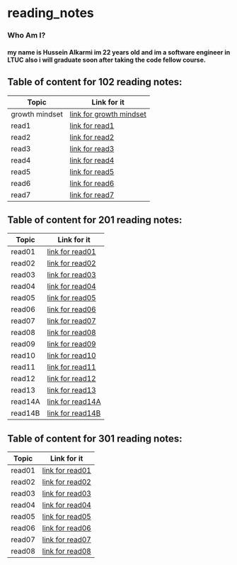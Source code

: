 # reading_notes

### Who Am I?
#### my name is Hussein Alkarmi im 22 years old and im a software engineer in LTUC also i will graduate soon after taking the code fellow course.

## Table of content for 102 reading notes:

 |Topic | Link for it|
 |------------ | -------------|
 |growth mindset | [link for growth mindset](https://husseinalkarmi.github.io/reading_notes/102Reading-notes/growthmindset)|
 |read1 | [link for read1](https://husseinalkarmi.github.io/reading_notes/102Reading-notes/read1)|
 |read2 | [link for read2](https://husseinalkarmi.github.io/reading_notes/102Reading-notes/read2)|
 |read3 | [link for read3](https://husseinalkarmi.github.io/reading_notes/102Reading-notes/read3)|
 |read4 | [link for read4](https://husseinalkarmi.github.io/reading_notes/102Reading-notes/read4)|
 |read5 | [link for read5](https://husseinalkarmi.github.io/reading_notes/102Reading-notes/read5)|
 |read6 | [link for read6](https://husseinalkarmi.github.io/reading_notes/102Reading-notes/read6)|
 |read7 | [link for read7](https://husseinalkarmi.github.io/reading_notes/102Reading-notes/read7)|
 

## Table of content for 201 reading notes:

 |Topic | Link for it|
 |------------ | -------------|
 |read01 | [link for read01](https://husseinalkarmi.github.io/reading_notes/201Reding-notes/read01)|
 |read02 | [link for read02](https://husseinalkarmi.github.io/reading_notes/201Reding-notes/read02)|
 |read03 | [link for read03](https://husseinalkarmi.github.io/reading_notes/201Reding-notes/read03)|
 |read04 | [link for read04](https://husseinalkarmi.github.io/reading_notes/201Reding-notes/read04)|
 |read05 | [link for read05](https://husseinalkarmi.github.io/reading_notes/201Reding-notes/read05)|
 |read06 | [link for read06](https://husseinalkarmi.github.io/reading_notes/201Reding-notes/read06)|
 |read07 | [link for read07](https://husseinalkarmi.github.io/reading_notes/201Reding-notes/read07)|
 |read08 | [link for read08](https://husseinalkarmi.github.io/reading_notes/201Reding-notes/read08)|
 |read09 | [link for read09](https://husseinalkarmi.github.io/reading_notes/201Reding-notes/read09)|
 |read10 | [link for read10](https://husseinalkarmi.github.io/reading_notes/201Reding-notes/read10)|
 |read11 | [link for read11](https://husseinalkarmi.github.io/reading_notes/201Reding-notes/read11)|
 |read12 | [link for read12](https://husseinalkarmi.github.io/reading_notes/201Reding-notes/read12)|
 |read13 | [link for read13](https://husseinalkarmi.github.io/reading_notes/201Reding-notes/read13)|
|read14A | [link for read14A](https://husseinalkarmi.github.io/reading_notes/201Reding-notes/read14A)|
|read14B | [link for read14B](https://husseinalkarmi.github.io/reading_notes/201Reding-notes/read14B)|


## Table of content for 301 reading notes:

 |Topic | Link for it|
 |------------ | -------------|
 |read01 | [link for read01](https://husseinalkarmi.github.io/reading_notes/301Reading-notes/read01)|
 |read02 | [link for read02](https://husseinalkarmi.github.io/reading_notes/301Reading-notes/read02)|
 |read03 | [link for read03](https://husseinalkarmi.github.io/reading_notes/301Reading-notes/read03)|
 |read04 | [link for read04](https://husseinalkarmi.github.io/reading_notes/301Reading-notes/read04)|
 |read05 | [link for read05](https://husseinalkarmi.github.io/reading_notes/301Reading-notes/read05)|
 |read06 | [link for read06](https://husseinalkarmi.github.io/reading_notes/301Reading-notes/read06)|
 |read07 | [link for read07](https://husseinalkarmi.github.io/reading_notes/301Reading-notes/read07)|
 |read08 | [link for read08](https://husseinalkarmi.github.io/reading_notes/301Reading-notes/read08)|

